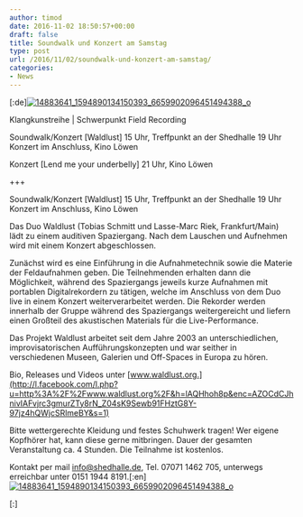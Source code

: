 ```yaml
---
author: timod
date: 2016-11-02 18:50:57+00:00
draft: false
title: Soundwalk und Konzert am Samstag
type: post
url: /2016/11/02/soundwalk-und-konzert-am-samstag/
categories:
- News
---
```


[:de][![14883641_1594890134150393_6659902096451494388_o](https://www.fablab-neckar-alb.org/wp-content/uploads/2016/11/14883641_1594890134150393_6659902096451494388_o-1024x562.jpg)
](https://www.fablab-neckar-alb.org/wp-content/uploads/2016/11/14883641_1594890134150393_6659902096451494388_o.jpg)





Klangkunstreihe | Schwerpunkt Field Recording

Soundwalk/Konzert [Waldlust]
15 Uhr, Treffpunkt an der Shedhalle
19 Uhr Konzert im Anschluss, Kino Löwen

Konzert [Lend me your underbelly]
21 Uhr, Kino Löwen

+++

Soundwalk/Konzert [Waldlust]
15 Uhr, Treffpunkt an der Shedhalle
19 Uhr Konzert im Anschluss, Kino Löwen

Das Duo Waldlust (Tobias Schmitt und Lasse-Marc Riek, Frankfurt/Main) lädt zu einem auditiven Spaziergang. Nach dem Lauschen und Aufnehmen wird mit einem Konzert abgeschlossen.

Zunächst wird es eine Einführung in die Aufnahmetechnik sowie die Materie der Feldaufnahmen geben. Die Teilnehmenden erhalten dann die Möglichkeit, während des Spaziergangs jeweils kurze Aufnahmen mit portablen Digitalrekordern zu tätigen, welche im Anschluss von dem Duo live in einem Konzert weiterverarbeitet werden. Die Rekorder werden innerhalb der Gruppe während des Spaziergangs weitergereicht und liefern einen Großteil des akustischen Materials für die Live-Performance.

Das Projekt Waldlust arbeitet seit dem Jahre 2003 an unterschiedlichen, improvisatorischen Aufführungskonzepten und war seither in verschiedenen Museen, Galerien und Off-Spaces in Europa zu hören.

Bio, Releases und Videos unter [www.waldlust.org.](http://l.facebook.com/l.php?u=http%3A%2F%2Fwww.waldlust.org%2F&h=lAQHhoh8p&enc=AZOCdCJhnivIAFvjrc3gmurZTy8rN_Z04sK9Sewb91FHztG8Y-97jz4hQWjcSRlmeBY&s=1)

Bitte wettergerechte Kleidung und festes Schuhwerk tragen! Wer eigene Kopfhörer hat, kann diese gerne mitbringen.
Dauer der gesamten Veranstaltung ca. 4 Stunden.
Die Teilnahme ist kostenlos.

Kontakt per mail info@shedhalle.de, Tel. 07071 1462 705, unterwegs erreichbar unter 0151 1944 8191.[:en][![14883641_1594890134150393_6659902096451494388_o](https://www.fablab-neckar-alb.org/wp-content/uploads/2016/11/14883641_1594890134150393_6659902096451494388_o-1024x562.jpg)
](https://www.fablab-neckar-alb.org/wp-content/uploads/2016/11/14883641_1594890134150393_6659902096451494388_o.jpg)

[:]
